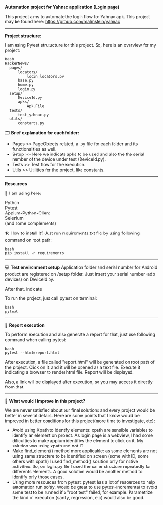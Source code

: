 **Automation project for Yahnac application (Login page)**

This project aims to automate the login flow for Yahnac apk. This project may be found here: https://github.com/malmstein/yahnac

___

**Project structure:**

I am using Pytest strutucture for this project. So, here is an overview for my project:

```
bash
HackerNews/
  pages/
      locators/
          login_locators.py
      base.py
      home.py
      login.py
  setup/
      DeviceId.py
      apks/
          Apk.File
  tests/
      test_yahnac.py
  utils/
      constants.py
```

🗂 **Brief explanation for each folder:**

- Pages >> PageObjects related, a .py file for each folder and its functionalities as well.
- Setup >> Here we indicate apks to be used and also the the serial number of the device under test (DeviceId.py).
- Tests >> Test flow for the execution.
- Utils >> Utilities for the project, like constants.
___

**Resources**

🎯  I am using here:

Python<br>
Pytest<br>
Appium-Python-Client<br>
Selenium<br>
(and some complements)<br>

🛠 How to install it?
Just run requirements.txt file by using following command on root path:

```
bash
pip install -r requirements
```
___

💻  **Test environment setup**
Application folder and serial number for Android product are registered on /setup folder. 
Just insert your serial number (adb devices) on DeviceId.py.

After that, indicate 

To run the project, just call pytest on terminal:

```
bash
pytest
```
___

📝  **Report execution**

To perform execution and also generate a report for that, just use following command when calling pytest:

```
bash
pytest --html=report.html  
```

After execution, a file called "report.html" will be generated on root path of the project. Click on it, and it will be opened as a text file. Execute it indicating a browser to render html file. Report will be displayed.

Also, a link will be displayed after execution, so you may access it directly from that.

___

 🌱 **What would I improve in this project?**
 
We are never satisfied about our final solutions and every project would be better in several details. Here are some points that I know would be improved in better conditions for this project(more time to investigate, etc):

- Avoid using Xpath to identify elements: xpath are sensible variables to identify an element on project. As login page is a webview, I had some dificulties to make appium identifies the element to click on it. My solution was using xpath and not ID.
- Make find_element() method more applicable: as some elements are not using same structure to be identified on screen (some with ID, some others with xpath) I used find_method() solution only for native activities. So, on login.py file I used the same structure repeatedly for differents elements. A good solution would be another method to identify only those cases.
- Using more resources from pytest: pytest has a lot of resources to help automation run softly. Would be great to use pytest-incremental to avoid some test to be runned if a "root test" failed, for example. Parametrize the kind of execution (sanity, regression, etc) would also be good.
